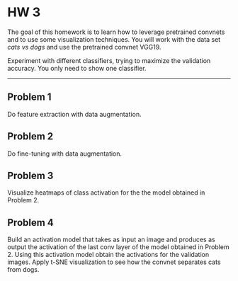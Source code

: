 # HW 3

The goal of this homework is to learn how to leverage pretrained convnets and to use some visualization techniques.
You will work with the data set *cats vs dogs* and use the pretrained convnet VGG19.

Experiment with different classifiers, trying to maximize the validation accuracy. You only need to show one classifier.

---

## Problem 1

Do feature extraction with data augmentation.

## Problem 2

Do fine-tuning with data augmentation. 

## Problem 3

Visualize heatmaps of class activation for the the model obtained in Problem 2.

## Problem 4

Build an activation model that takes as input an image and produces as output the activation of the last conv layer of the model obtained in Problem 2. Using this activation model obtain the activations for the validation images. Apply t-SNE visualization to see how the convnet separates cats from dogs.
